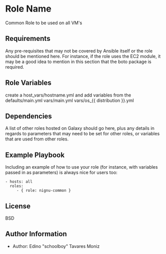 Role Name
=========

Common Role to be used on all VM's

Requirements
------------

Any pre-requisites that may not be covered by Ansible itself or the role should be mentioned here. For instance, if the role uses the EC2 module, it may be a good idea to mention in this section that the boto package is required.

Role Variables
--------------

create a host_vars/hostname.yml and add variables from the defaults/main.yml vars/main.yml vars/os_{{ distribution }}.yml 

Dependencies
------------

A list of other roles hosted on Galaxy should go here, plus any details in regards to parameters that may need to be set for other roles, or variables that are used from other roles.

Example Playbook
----------------

Including an example of how to use your role (for instance, with variables passed in as parameters) is always nice for users too:

    - hosts: all
      roles:
         - { role: nignu-common }

License
-------

BSD

Author Information
------------------

 - Author: Edino "schoolboy" Tavares Moniz
